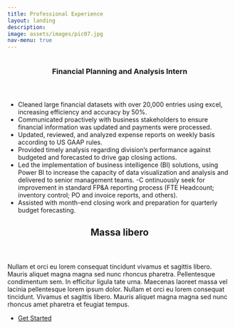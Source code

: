 ```yaml
---
title: Professional Experience
layout: landing
description: 
image: assets/images/pic07.jpg
nav-menu: true
---
```


<!-- Main -->
<div id="main">


<!-- Two -->
<section id="two" class="spotlights">
	<section>
		<a href="generic.html" class="image">
			<img src="{% link assets/images/pic08.jpg %}" alt="" data-position="center center" />
		</a>
		<div class="content">
			<div class="inner">
				<header class="major">
					<h3>Financial Planning and Analysis Intern</h3>
				</header> 

- Cleaned large financial datasets with over 20,000 entries using excel, increasing efficiency and accuracy by 50%. 
- Communicated proactively with business stakeholders to ensure financial information was updated and payments were processed.
- Updated, reviewed, and analyzed expense reports on weekly basis according to US GAAP rules.
- Provided timely analysis regarding division’s performance against budgeted and forecasted to drive gap closing actions.
- Led the implementation of business intelligence (BI) solutions, using Power BI to increase the capacity of data visualization and analysis and delivered to senior management teams.
-C ontinuously seek for improvement in standard FP&A reporting process (FTE Headcount; inventory control; PO and invoice reports, and others).
- Assisted with month-end closing work and preparation for quarterly budget forecasting.

</section>

</div>

<!-- Three -->
<section id="three">
	<div class="inner">
		<header class="major">
			<h2>Massa libero</h2>
		</header>
		<p>Nullam et orci eu lorem consequat tincidunt vivamus et sagittis libero. Mauris aliquet magna magna sed nunc rhoncus pharetra. Pellentesque condimentum sem. In efficitur ligula tate urna. Maecenas laoreet massa vel lacinia pellentesque lorem ipsum dolor. Nullam et orci eu lorem consequat tincidunt. Vivamus et sagittis libero. Mauris aliquet magna magna sed nunc rhoncus amet pharetra et feugiat tempus.</p>
		<ul class="actions">
			<li><a href="generic.html" class="button next">Get Started</a></li>
		</ul>
	</div>
</section>

</div>
